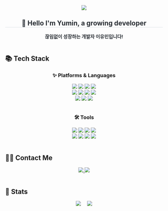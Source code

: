 <div align= "center">
    <img src="https://capsule-render.vercel.app/api?type=waving&color=auto&height=180&text=👋%20Welcome%20to%20YUMIN's%20GitHub&animation=fadeIn&fontColor=000000&fontSize=40" />
</div>

<div align="center"> 
    <h2 style="border-bottom: 1px solid #d8dee4; color: #282d33;">🌱 Hello I'm Yumin, a growing developer</h2>  
    <div style="font-weight: 700; font-size: 15px; text-align: center; color: #282d33;">끊임없이 성장하는 개발자 이유민입니다!</div> 
</div>
</br>

## 📚 Tech Stack
<div align="center">
  <h3>✨ Platforms & Languages</h3>
  <div align="center">
    <img src="https://img.shields.io/badge/Java-007396?style=flat-square&logo=Java&logoColor=white">
    <img src="https://img.shields.io/badge/HTML5-E34F26?style=flat-square&logo=HTML5&logoColor=white">
    <img src="https://img.shields.io/badge/Javascript-F7DF1E?style=flat-square&logo=Javascript&logoColor=white">
    <img src="https://shields.io/badge/TypeScript-3178C6?logo=TypeScript&logoColor=FFF&style=flat-square">
    </br><img src="https://img.shields.io/badge/React-61DAFB?style=flat-square&logo=React&logoColor=white">
    <img src="https://img.shields.io/badge/React Query-FF4154?style=flat-square&logo=React Query&logoColor=white">
    <img src="https://img.shields.io/badge/Tailwind CSS-06B6D4?style=flat-square&logo=Tailwind CSS&logoColor=white">
    <img src="https://img.shields.io/badge/StyledComponents-DB7093?style=flat-square&logo=StyledComponents&logoColor=white">
    </br><img src="https://img.shields.io/badge/Oracle-F80000?style=flat-square&logo=Oracle&logoColor=white">
    <img src="https://img.shields.io/badge/Spring Boot-6DB33F?style=flat-square&logo=Spring Boot&logoColor=white">
    <img src="https://img.shields.io/badge/MySQL-4479A1?style=flat-square&logo=MySQL&logoColor=white">
  </div>
  </br>

  <h3>🛠️ Tools</h3>
  <div align="center">
    <img src="https://img.shields.io/badge/Eclipse IDE-2C2255?style=flat-square&logo=Eclipse IDE&logoColor=white">
    <img src="https://img.shields.io/badge/Visual Studio Code-007ACC?style=flat-square&logo=Visual Studio Code&logoColor=white">
    <img src="https://img.shields.io/badge/Visual Studio-5C2D91?style=flat-square&logo=Visual Studio&logoColor=white">
    <img src="https://img.shields.io/badge/IntelliJ IDEA-000000?style=flat-square&logo=IntelliJ IDEA&logoColor=white">
    </br><img src="https://img.shields.io/badge/GitHub-181717?style=flat-square&logo=GitHub&logoColor=white">
    <img src="https://img.shields.io/badge/Vercel-000000?style=flat-square&logo=Vercel&logoColor=white">
    <img src="https://img.shields.io/badge/Prettier-F7B93E?style=flat-square&logo=Prettier&logoColor=white">
    <img src="https://img.shields.io/badge/Eslint-4B32C3?style=flat-square&logo=Eslint&logoColor=white">
  </div>
</div>
</br>


## 🧑‍💻 Contact Me
<div align="center">
    <a href="mailto:lym149631@gmail.com">
        <img src="https://img.shields.io/badge/Gmail-D14836?style=flat-square&logo=Gmail&logoColor=white">
    </a>
    <a href="">
        <img src="https://img.shields.io/badge/Portfolio-000000?style=flat-square&logo=About.me&logoColor=white">
    </a>
</div>
</br>


## 🏅 Stats
<div align="center" style="display: flex; justify-content: center; gap: 20px;">
    <a href="https://github.com/Whatdoyumin/github-readme-stats">
        <img src="https://github-readme-stats.vercel.app/api/top-langs/?username=Whatdoyumin&langs_count=10">
    </a>
    <img src="https://github-readme-stats.vercel.app/api?username=Whatdoyumin&show_icons=true">
</div>
